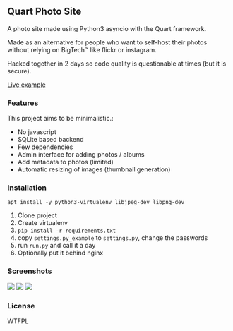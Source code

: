 ## Quart Photo Site

A photo site made using Python3 asyncio with the Quart framework.

Made as an alternative for people who want to self-host their photos without relying on
BigTech™ like flickr or instagram.

Hacked together in 2 days so code quality is questionable at times (but it is secure).

[Live example](https://photo.sanderf.nl/)

### Features

This project aims to be minimalistic.:

- No javascript
- SQLite based backend
- Few dependencies
- Admin interface for adding photos / albums
- Add metadata to photos (limited)
- Automatic resizing of images (thumbnail generation)

### Installation

```
apt install -y python3-virtualenv libjpeg-dev libpng-dev
```

1. Clone project
2. Create virtualenv
3. `pip install -r requirements.txt`
4. copy `settings.py_example` to `settings.py`, change the passwords
5. run `run.py` and call it a day
6. Optionally put it behind nginx

### Screenshots

![](https://raw.githubusercontent.com/sferdi0/quart-photo-site/master/photo_site/static/example2.png)
![](https://raw.githubusercontent.com/sferdi0/quart-photo-site/master/photo_site/static/example1.png)
![](https://raw.githubusercontent.com/sferdi0/quart-photo-site/master/photo_site/static/example3.png)

### License

WTFPL